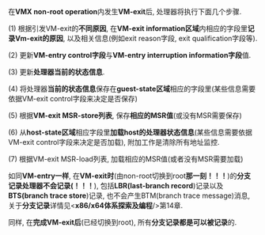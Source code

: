 在**VMX non\-root operation**内发生**VM\-exit**后, 处理器将执行下面几个步骤.

(1) 根据引发VM\-exit的**不同原因**, 在**VM\-exit information区域**内相应的字段里**记录Vm\-exit的原因**, 以及相关信息(例如exit reason字段, exit qualification字段等).

(2) 更新**VM\-entry control字段**与**VM\-entry interruption information字段**值.

(3) 更新**处理器当前的状态信息**.

(4) 将处理器**当前的状态信息**保存在**guest\-state区域**相应的字段里(某些信息需要依据VM\-exit control字段来决定是否保存)

(5) 根据**VM\-exit MSR\-store列表**, 保存**相应的MSR值**(或没有MSR需要保存)

(6) 从**host\-state区域**相应字段里**加载host的处理器状态信息**(某些信息需要依据VM\-exit control字段来决定是否加载), 附加工作是清除所有地址监控.

(7) 根据VM\-exit MSR\-load列表, 加载相应的MSR值(或者没有MSR需要加载)

如同**VM\-entry一样**, 在**VM\-exit时**(由non\-root切换到root**那一刻！！！**)的**分支记录处理器不会记录(！！！**), 包括**LBR(last\-branch record**)记录以及**BTS(branch trace store**)记录, 也不会产生BTM(branch trace message)消息, 关于**分支记录**详情见\<**x86/x64体系探索及编程**/>第14章.

同样, 在**完成VM\-exit后**(已经切换到root), 所有**分支记录都是可以被记录**的.